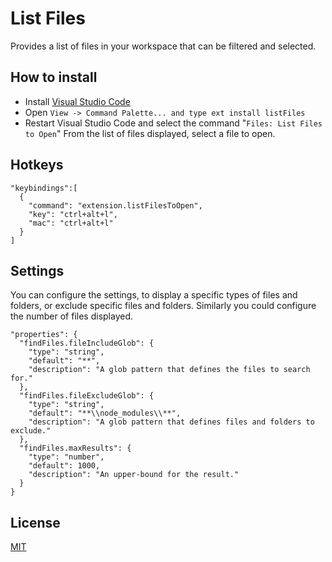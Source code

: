 # List Files

Provides a list of files in your workspace that can be filtered and selected.

## How to install
* Install [Visual Studio Code](https://code.visualstudio.com/)
* Open `View -> Command Palette... and type ext install listFiles`
* Restart Visual Studio Code and select the command "`Files: List Files to Open`"
  From the list of files displayed, select a file to open.

## Hotkeys
```
"keybindings":[
  {
    "command": "extension.listFilesToOpen",
    "key": "ctrl+alt+l",
    "mac": "ctrl+alt+l"
  }	
]
```

## Settings
You can configure the settings, to display a specific types of files and folders, or exclude specific files and folders.
Similarly you could configure the number of files displayed.

```
"properties": {
  "findFiles.fileIncludeGlob": {
    "type": "string",
    "default": "**",
    "description": "A glob pattern that defines the files to search for."
  },
  "findFiles.fileExcludeGlob": {
    "type": "string",
    "default": "**\\node_modules\\**",
    "description": "A glob pattern that defines files and folders to exclude."
  },
  "findFiles.maxResults": {
    "type": "number",
    "default": 1000,
    "description": "An upper-bound for the result."
  }
}
```
        
## License

[MIT]()
